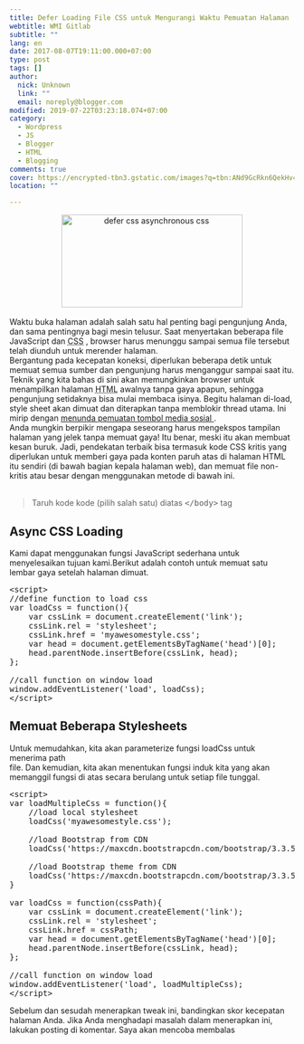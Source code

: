 ```yaml
---
title: Defer Loading File CSS untuk Mengurangi Waktu Pemuatan Halaman
webtitle: WMI Gitlab
subtitle: ""
lang: en
date: 2017-08-07T19:11:00.000+07:00
type: post
tags: []
author:
  nick: Unknown
  link: ""
  email: noreply@blogger.com
modified: 2019-07-22T03:23:18.074+07:00
category:
  - Wordpress
  - JS
  - Blogger
  - HTML
  - Blogging
comments: true
cover: https://encrypted-tbn3.gstatic.com/images?q=tbn:ANd9GcRkn6QekHv4y1EKpYAOy9FD3qAngAFoLYAB9faenCIkJi44YFLGAmFBWDa5
location: ""

---
```


<div class="separator" style="clear: both; text-align: center;"><a href="https://encrypted-tbn3.gstatic.com/images?q=tbn:ANd9GcRkn6QekHv4y1EKpYAOy9FD3qAngAFoLYAB9faenCIkJi44YFLGAmFBWDa5" imageanchor="1" style="margin-left: 1em; margin-right: 1em;" rel="noopener noreferer nofollow"><img alt="defer css asynchronous css" border="0" data-original-height="275" data-original-width="535" height="164" src="https://encrypted-tbn3.gstatic.com/images?q=tbn:ANd9GcRkn6QekHv4y1EKpYAOy9FD3qAngAFoLYAB9faenCIkJi44YFLGAmFBWDa5" title="defer css asynchronous css" width="320"></a></div><br>Waktu buka halaman adalah salah satu hal penting bagi pengunjung Anda, dan sama pentingnya bagi mesin telusur. Saat menyertakan beberapa file JavaScript dan <abbr title="Cascading Style Sheets">CSS</abbr> , browser harus menunggu sampai semua file tersebut telah diunduh untuk merender halaman.<br>Bergantung pada kecepatan koneksi, diperlukan beberapa detik untuk memuat semua sumber dan pengunjung harus menganggur sampai saat itu.<br>Teknik yang kita bahas di sini akan memungkinkan browser untuk menampilkan halaman <abbr title="Hyper Text Markup Language">HTML</abbr> awalnya tanpa gaya apapun, sehingga pengunjung setidaknya bisa mulai membaca isinya. Begitu halaman di-load, style sheet akan dimuat dan diterapkan tanpa memblokir thread utama. Ini mirip dengan <a href="https://translate.googleusercontent.com/translate_c?depth=2&amp;nv=1&amp;rurl=translate.google.com&amp;sl=en&amp;sp=nmt4&amp;tl=id&amp;u=http://www.techvigil.com/tips-tricks/303/defer-javascript-decrease-pageload-time/&amp;usg=ALkJrhjOj5TNgqHsLh_oXrcdK2E09DYVCQ" title="Tangguhkan pemuatan tombol media sosial untuk memperbaiki waktu buka halaman" rel="noopener noreferer nofollow"> menunda pemuatan tombol media sosial </a> .<br>Anda mungkin berpikir mengapa seseorang harus mengekspos tampilan halaman yang jelek tanpa memuat gaya! Itu benar, meski itu akan membuat kesan buruk. Jadi, pendekatan terbaik bisa termasuk kode CSS kritis yang diperlukan untuk memberi gaya pada konten paruh atas di halaman HTML itu sendiri (di bawah bagian kepala halaman web), dan memuat file non-kritis atau besar dengan menggunakan metode di bawah ini.<br><br><blockquote>Taruh kode kode (pilih salah satu) diatas <kbd>&lt;/body&gt;</kbd> tag</blockquote><h2>Async CSS Loading</h2>Kami dapat menggunakan fungsi JavaScript sederhana untuk menyelesaikan tujuan kami.Berikut adalah contoh untuk memuat satu lembar gaya setelah halaman dimuat.<br><pre>&lt;script&gt;<br>//define function to load css<br>var loadCss = function(){<br>    var cssLink = document.createElement('link');<br>    cssLink.rel = 'stylesheet';<br>    cssLink.href = 'myawesomestyle.css';<br>    var head = document.getElementsByTagName('head')[0];<br>    head.parentNode.insertBefore(cssLink, head);<br>};<br> <br>//call function on window load<br>window.addEventListener('load', loadCss);<br>&lt;/script&gt;</pre><h2>    Memuat Beberapa Stylesheets<br></h2>Untuk memudahkan, kita akan parameterize fungsi loadCss untuk menerima path<br>file. Dan kemudian, kita akan menentukan fungsi induk kita yang akan<br>memanggil fungsi di atas secara berulang untuk setiap file tunggal.<br><pre>&lt;script&gt;<br>var loadMultipleCss = function(){<br>    //load local stylesheet<br>    loadCss('myawesomestyle.css');<br>     <br>    //load Bootstrap from CDN<br>    loadCss('https://maxcdn.bootstrapcdn.com/bootstrap/3.3.5/css/bootstrap.min.css');<br>     <br>    //load Bootstrap theme from CDN<br>    loadCss('https://maxcdn.bootstrapcdn.com/bootstrap/3.3.5/css/bootstrap-theme.min.css');<br>}<br> <br>var loadCss = function(cssPath){<br>    var cssLink = document.createElement('link');<br>    cssLink.rel = 'stylesheet';<br>    cssLink.href = cssPath;<br>    var head = document.getElementsByTagName('head')[0];<br>    head.parentNode.insertBefore(cssLink, head);<br>};<br> <br>//call function on window load<br>window.addEventListener('load', loadMultipleCss);<br>&lt;/script&gt;</pre>Sebelum dan sesudah menerapkan tweak ini, bandingkan skor kecepatan halaman Anda. Jika Anda menghadapi masalah dalam menerapkan ini, lakukan posting di komentar. Saya akan mencoba membalas